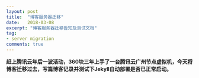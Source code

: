 ```yaml
---
layout: post
title:  "博客服务器迁移"
date:   2018-03-08
excerpt: "博客服务器迁移告知及测试文档"
tag:
- server migration
comments: true
---
```

**赶上腾讯云年后一波活动，360块三年上手了一台腾讯云广州节点虚拟机，今天将博客迁移过去，写篇博客记录并测试下Jekyll自动部署是否已正常启动。**

